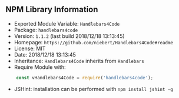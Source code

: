 ## NPM Library Information
* Exported Module Variable: `Handlebars4Code`
* Package:  `handlebars4code`
* Version:  `1.1.2`   (last build 2018/12/18 13:13:45)
* Homepage: `https://github.com/niebert/Handlebars4Code#readme`
* License:  MIT
* Date:     2018/12/18 13:13:45
* Inheritance: `Handlebars4Code` inherits from `Handlebars`
* Require Module with:
```javascript
    const vHandlebars4Code = require('handlebars4code');
```
* JSHint: installation can be performed with `npm install jshint -g`
